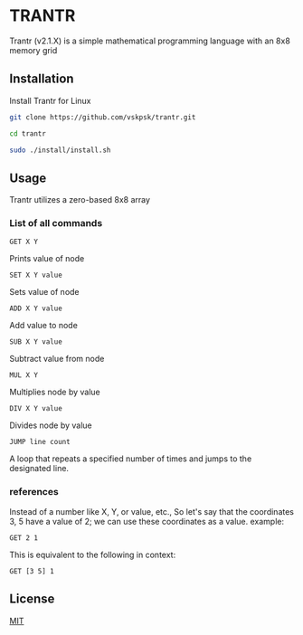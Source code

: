 # TRANTR


Trantr (v2.1.X) is a simple mathematical programming language with an 8x8 memory grid
## Installation

Install Trantr for Linux
```bash
git clone https://github.com/vskpsk/trantr.git
```

```bash
cd trantr
```

```bash
sudo ./install/install.sh
```

## Usage

Trantr utilizes a zero-based 8x8 array

### List of all commands

```trantr
GET X Y
```
Prints value of node

```trantr
SET X Y value
```
Sets value of node
```trantr
ADD X Y value
```
Add value to node
```trantr
SUB X Y value
```
Subtract value from node
```trantr
MUL X Y
```
Multiplies node by value
```trantr
DIV X Y value
```
Divides node by value
```trantr
JUMP line count
```
A loop that repeats a specified number of times and jumps to the designated line.


### references
Instead of a number like X, Y, or value, etc., So let's say that the coordinates 3, 5 have a value of 2; we can use these coordinates as a value. example:


```trantr
GET 2 1
```
This is equivalent to the following in context:
```trantr
GET [3 5] 1
```

## License

[MIT](https://choosealicense.com/licenses/mit/)
